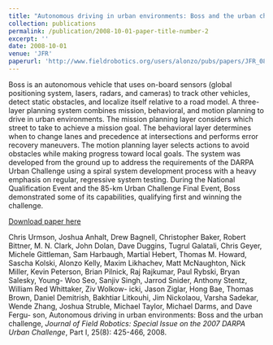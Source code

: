 ```yaml
---
title: "Autonomous driving in urban environments: Boss and the urban challenge"
collection: publications
permalink: /publication/2008-10-01-paper-title-number-2
excerpt: ''
date: 2008-10-01
venue: 'JFR'
paperurl: 'http://www.fieldrobotics.org/users/alonzo/pubs/papers/JFR_08_Boss.pdf'
---
```

Boss is an autonomous vehicle that uses on-board sensors (global positioning system,
lasers, radars, and cameras) to track other vehicles, detect static obstacles, and localize
itself relative to a road model. A three-layer planning system combines mission, behavioral,
and motion planning to drive in urban environments. The mission planning layer
considers which street to take to achieve a mission goal. The behavioral layer determines
when to change lanes and precedence at intersections and performs error recovery maneuvers.
The motion planning layer selects actions to avoid obstacles while making progress
toward local goals. The system was developed from the ground up to address the requirements
of the DARPA Urban Challenge using a spiral system development process with
a heavy emphasis on regular, regressive system testing. During the National Qualification
Event and the 85-km Urban Challenge Final Event, Boss demonstrated some of its
capabilities, qualifying first and winning the challenge.

[Download paper here](http://www.fieldrobotics.org/users/alonzo/pubs/papers/JFR_08_Boss.pdf)

Chris Urmson, Joshua Anhalt, Drew Bagnell, Christopher Baker, Robert Bittner, M. N. Clark, John
Dolan, Dave Duggins, Tugrul Galatali, Chris Geyer, Michele Gittleman, Sam Harbaugh, Martial
Hebert, Thomas M. Howard, Sascha Kolski, Alonzo Kelly, Maxim Likhachev, Matt McNaughton,
Nick Miller, Kevin Peterson, Brian Pilnick, Raj Rajkumar, Paul Rybski, Bryan Salesky, Young-
Woo Seo, Sanjiv Singh, Jarrod Snider, Anthony Stentz, William Red Whittaker, Ziv Wolkow-
icki, Jason Ziglar, Hong Bae, Thomas Brown, Daniel Demitrish, Bakhtiar Litkouhi, Jim Nickolaou,
Varsha Sadekar, Wende Zhang, Joshua Struble, Michael Taylor, Michael Darms, and Dave Fergu-
son, Autonomous driving in urban environments: Boss and the urban challenge, <i>Journal of Field Robotics: Special Issue on the 2007 DARPA Urban Challenge</i>, Part I, 25(8): 425-466, 2008. 
